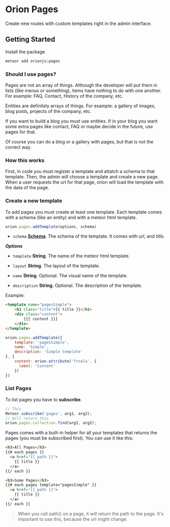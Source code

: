 Orion Pages
===========

Create new routes with custom templates right in the admin interface.

## Getting Started

Install the package

```sh
meteor add orionjs:pages
```
### Should I use pages?

Pages are not an array of things. Although the developer will put them in lists (like menus or something), items have nothing to do with one another. For example: FAQ, Contact, History of the company, etc.

Entities are definitely arrays of things. For example: a gallery of images, blog posts, projects of the company, etc.

If you want to build a blog you must use entities. If in your blog you want some extra pages like contact, FAQ or maybe decide in the future, use pages for that.

Of course you can do a blog or a gallery with pages, but that is not the correct way.

### How this works

First, in code you must register a template and attatch a schema to that template.
Then, the admin will choose a template and create a new page.
When a user requests the url for that page, orion will load the template with the data of the page.

### Create a new template

To add pages you must create at least one template. 
Each template comes with a schema (like an entity) and with 
a meteor html template.

```js
orion.pages.addTemplate(options, schema)
``` 

- ```schema``` **[Schema](https://github.com/orionjs/core/tree/master/attributes)**. The schema of the template.
It comes with *url*, and *title*.

***Options***

- ```template``` **String**. The name of the meteor html template.

- ```layout``` **String**. The layout of the template.

- ```name``` **String**. Optional. The visual name of the template.

- ```description``` **String**. Optional. The description of the template.

Example:

```html
<template name="pagesSimple">
    <h1 class="title">{{ title }}</h1>
    <div class="content">
        {{{ content }}}
    </div>
</template>
```
```js
orion.pages.addTemplate({
    template: 'pagesSimple', 
    name: 'Simple',
    description: 'Simple template'
}, {
    content: orion.attribute('froala', {
      label: 'Content'
    })
})
```

### List Pages

To list pages you have to **subscribe**.

```js
// This
Meteor.subscribe('pages', arg1, arg2);
// Will return this
orion.pages.collection.find(arg1, arg2);
```

Pages comes with a built-in helper for all your templates that
returns the pages (you must be subscribed first). 
You can use it like this:

```html
<h3>All Pages</h3>
{{# each pages }}
  <a href="{{ path }}">
    {{ title }}
  </a>
{{/ each }}

<h3>Some Pages</h3>
{{# each pages template="pagesSimple" }}
  <a href="{{ path }}">
    {{ title }}
  </a>
{{/ each }}
```

> When you call path() on a page, it will return the path to the page. It's important to use this, because the url might change.
